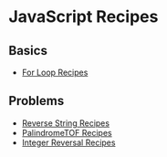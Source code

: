 # JavaScript Recipes


## Basics

* [For Loop Recipes](https://github.com/john-azzaro/JavaScript_Recipes/blob/master/loops.js)

## Problems

* [Reverse String Recipes](https://github.com/john-azzaro/JavaScript_Recipes/blob/master/reverseString.js)
* [PalindromeTOF Recipes](https://github.com/john-azzaro/JavaScript_Recipes/blob/master/palindromeTOF.js)
* [Integer Reversal Recipes](https://github.com/john-azzaro/JavaScript_Recipes/blob/master/integerReversal.js)


